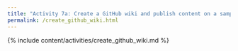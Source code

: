 ```yaml
---
title: "Activity 7a: Create a GitHub wiki and publish content on a sample page"
permalink: /create_github_wiki.html
---
```


{% include content/activities/create_github_wiki.md %}
